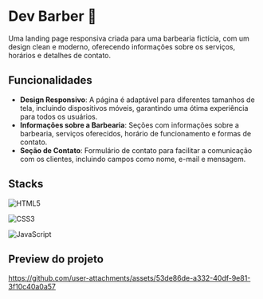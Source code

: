 # Dev Barber 💈

Uma landing page responsiva criada para uma barbearia fictícia, com um design clean e moderno, oferecendo informações sobre os serviços, horários e detalhes de contato.

## Funcionalidades

- **Design Responsivo**: A página é adaptável para diferentes tamanhos de tela, incluindo dispositivos móveis, garantindo uma ótima experiência para todos os usuários.
- **Informações sobre a Barbearia**: Seções com informações sobre a barbearia, serviços oferecidos, horário de funcionamento e formas de contato.
- **Seção de Contato**: Formulário de contato para facilitar a comunicação com os clientes, incluindo campos como nome, e-mail e mensagem.

## Stacks

![HTML5](https://img.shields.io/badge/html5-%23E34F26.svg?style=for-the-badge&logo=html5&logoColor=white)

![CSS3](https://img.shields.io/badge/css3-%231572B6.svg?style=for-the-badge&logo=css3&logoColor=white)

![JavaScript](https://img.shields.io/badge/JavaScript-F7DF1E?style=for-the-badge&logo=javascript&logoColor=black)

## Preview do projeto
https://github.com/user-attachments/assets/53de86de-a332-40df-9e81-3f10c40a0a57

